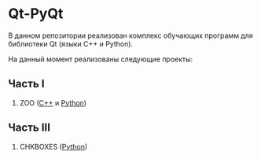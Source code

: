 # Qt-PyQt

В данном репозитории реализован комплекс обучающих программ для библиотеки Qt (языки C++ и Python).

На данный момент реализованы следующие проекты:
## Часть I
1. ZOO ([C++](/C++/I/11-ZOO) и [Python](/Python/I/11-ZOO))
## Часть III
1. CHKBOXES ([Python](/Python/III/24-CHKBOXES))
